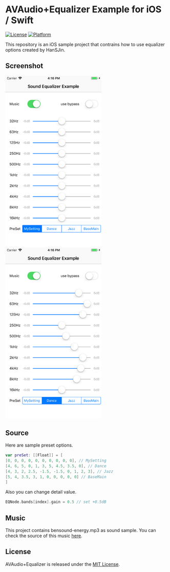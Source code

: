 # AVAudio+Equalizer Example for iOS / Swift

[![License](https://img.shields.io/cocoapods/l/Auk.svg?style=flat)](LICENSE)
[![Platform](https://img.shields.io/cocoapods/p/Auk.svg?style=flat)](http://cocoadocs.org/docsets/Auk)

This repository is an iOS sample project that contrains how to use equalizer options created by HanSJin.

## Screenshot

<img src='./screenshot1.png' alt='A screenshot of AVAudio+Equalizer' width='300'>
<img src='./screenshot2.png' alt='A screenshot of AVAudio+Equalizer' width='300'>

## Source

Here are sample preset options.

```swift
var preSet: [[Float]] = [
[0, 0, 0, 0, 0, 0, 0, 0, 0, 0], // MySetting
[4, 6, 5, 0, 1, 3, 5, 4.5, 3.5, 0], // Dance
[4, 3, 2, 2.5, -1.5, -1.5, 0, 1, 2, 3], // Jazz
[5, 4, 3.5, 3, 1, 0, 0, 0, 0, 0] // BaseMain
]
```

Also you can change detail value.

```swift
EQNode.bands[index].gain = 0.5 // set +0.5dB
```

## Music

This project contains bensound-energy.mp3 as sound sample. You can check the source of this music [here](https://www.bensound.com/royalty-free-music/track/energy).

## License

AVAudio+Equalizer is released under the [MIT License](LICENSE).

